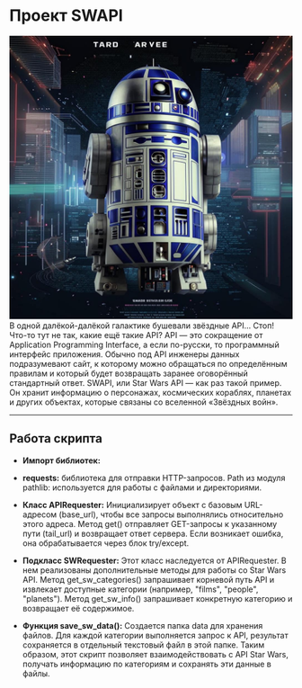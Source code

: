 # Проект SWAPI
![SWAPI](png/Image.jpg)
В одной далёкой-далёкой галактике бушевали звёздные API... Стоп! Что-то тут не так, какие ещё такие API? 
API — это сокращение от Application Programming Interface, а если по-русски, то программный интерфейс приложения. 
Обычно под API инженеры данных подразумевают сайт, к которому можно обращаться по определённым правилам и который будет возвращать заранее оговорённый стандартный ответ.
SWAPI, или Star Wars API — как раз такой пример. Он хранит информацию о персонажах, космических кораблях, планетах и других объектах, которые связаны со вселенной «Звёздных войн».

---
Работа скрипта
--
* **Импорт библиотек:**   
  
* **requests:** библиотека для отправки HTTP-запросов.
Path из модуля pathlib: используется для работы с файлами и директориями.  
* **Класс APIRequester:**
Инициализирует объект с базовым URL-адресом (base_url), чтобы все запросы выполнялись относительно этого адреса.
Метод get() отправляет GET-запросы к указанному пути (tail_url) и возвращает ответ сервера. Если возникает ошибка, она обрабатывается через блок try/except.
* **Подкласс SWRequester:**
Этот класс наследуется от APIRequester. В нем реализованы дополнительные методы для работы со Star Wars API.
Метод get_sw_categories() запрашивает корневой путь API и извлекает доступные категории (например, "films", "people", "planets").
Метод get_sw_info() запрашивает конкретную категорию и возвращает её содержимое.  
* **Функция save_sw_data():**
Создается папка data для хранения файлов.
Для каждой категории выполняется запрос к API, результат сохраняется в отдельный текстовый файл в этой папке.
Таким образом, этот скрипт позволяет взаимодействовать с API Star Wars, получать информацию по категориям и сохранять эти данные в файлы.